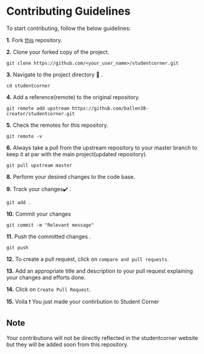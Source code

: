 # Contributing Guidelines

To start contributing, follow the below guidelines:

**1.** Fork [this](https://github.com/ballen38-creator/studentcorner) repository.

**2.** Clone your forked copy of the project.

```
git clone https://github.com/<your_user_name>/studentcorner.git

```

**3.** Navigate to the project directory :file_folder: .

```
cd studentcorner
```

**4.** Add a reference(remote) to the original repository.
```
git remote add upstream https://github.com/ballen38-creator/studentcorner.git
```

**5.** Check the remotes for this repository.

```
git remote -v
```

**6.** Always take a pull from the upstream repository to your master branch to keep it at par with the main project(updated repository).

```
git pull upstream master
```

**8.** Perform your desired changes to the code base.

**9.** Track your changes:heavy_check_mark: .

```
git add .
```

**10.** Commit your changes
```
git commit -m "Relevant message"
```

**11.** Push the committed changes .

```
git push
```

**12.** To create a pull request, click on `compare and pull requests`. 

**13.** Add an appropriate title and description to your pull request explaining your changes and efforts done.

**14.** Click on `Create Pull Request`.

**15.** Voila :exclamation: You just made your contirbution to Student Corner
## Note
Your contributions will not be directly reflected in the studentcorner website but they will be added soon from this repository.
